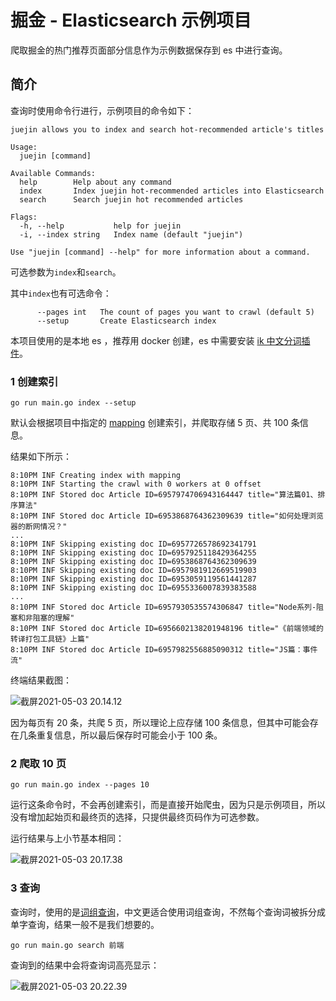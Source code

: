 # 掘金 - Elasticsearch 示例项目
爬取掘金的热门推荐页面部分信息作为示例数据保存到 es 中进行查询。

## 简介

查询时使用命令行进行，示例项目的命令如下：

```shell
juejin allows you to index and search hot-recommended article's titles

Usage:
  juejin [command]

Available Commands:
  help        Help about any command
  index       Index juejin hot-recommended articles into Elasticsearch
  search      Search juejin hot recommended articles

Flags:
  -h, --help           help for juejin
  -i, --index string   Index name (default "juejin")

Use "juejin [command] --help" for more information about a command.
```

可选参数为`index`和`search`。

其中`index`也有可选命令：

```shell
      --pages int   The count of pages you want to crawl (default 5)
      --setup       Create Elasticsearch index
```

本项目使用的是本地 es ，推荐用 docker 创建，es 中需要安装 [ik 中文分词插件](https://github.com/medcl/elasticsearch-analysis-ik)。

### 1 创建索引

```shell
go run main.go index --setup
```

默认会根据项目中指定的 [mapping](https://github.com/thep0y/juejin-hot-es-example/blob/b2e760c2565783fa3c9339a3000f73813ae8c158/commands/index.go#L273) 创建索引，并爬取存储 5 页、共 100 条信息。

结果如下所示：

```shell
8:10PM INF Creating index with mapping
8:10PM INF Starting the crawl with 0 workers at 0 offset
8:10PM INF Stored doc Article ID=6957974706943164447 title="算法篇01、排序算法"
8:10PM INF Stored doc Article ID=6953868764362309639 title="如何处理浏览器的断网情况？"
...
8:10PM INF Skipping existing doc ID=6957726578692341791
8:10PM INF Skipping existing doc ID=6957925118429364255
8:10PM INF Skipping existing doc ID=6953868764362309639
8:10PM INF Skipping existing doc ID=6957981912669519903
8:10PM INF Skipping existing doc ID=6953059119561441287
8:10PM INF Skipping existing doc ID=6955336007839383588
...
8:10PM INF Stored doc Article ID=6957930535574306847 title="Node系列-阻塞和非阻塞的理解"
8:10PM INF Stored doc Article ID=6956602138201948196 title="《前端领域的转译打包工具链》上篇"
8:10PM INF Stored doc Article ID=6957982556885090312 title="JS篇：事件流"
```

终端结果截图：

![截屏2021-05-03 20.14.12](https://z3.ax1x.com/2021/05/03/gm0zqJ.png)

因为每页有 20 条，共爬 5 页，所以理论上应存储 100 条信息，但其中可能会存在几条重复信息，所以最后保存时可能会小于 100 条。

### 2 爬取 10 页

```shell
go run main.go index --pages 10
```

运行这条命令时，不会再创建索引，而是直接开始爬虫，因为只是示例项目，所以没有增加起始页和最终页的选择，只提供最终页码作为可选参数。

运行结果与上小节基本相同：

![截屏2021-05-03 20.17.38](https://z3.ax1x.com/2021/05/03/gmBqwd.png)

### 3 查询

查询时，使用的是[词组查询](https://github.com/thep0y/juejin-hot-es-example/blob/3fdc55c4062fc575a5b9e977919800a42dd18a53/search/store.go#L230)，中文更适合使用词组查询，不然每个查询词被拆分成单字查询，结果一般不是我们想要的。

```shell
go run main.go search 前端
```

查询到的结果中会将查询词高亮显示：

![截屏2021-05-03 20.22.39](https://z3.ax1x.com/2021/05/03/gmDDAA.png)

